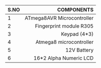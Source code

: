 |S.NO|  COMPONENTS     |
|:----| --------------:|
|1|ATmega8AVR Microcontroller|
|2|Fingerprint module R305|
|3|Keypad (4*3)|
|4|Atmega8 microcontroller|
|5|12V Battery|
|6|16*2 Alpha Numeric LCD|